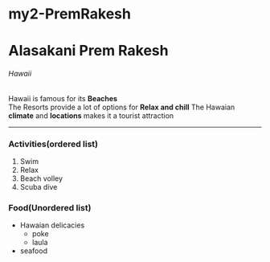 # my2-PremRakesh
# Alasakani Prem Rakesh
###### Hawaii
Hawaii is famous for its **Beaches**</br>
The Resorts provide a lot of options for **Relax and chill**
The Hawaian **climate** and **locations** makes it a tourist attraction
___
### Activities(ordered list)
1. Swim
2. Relax
3. Beach volley
4. Scuba dive
### Food(Unordered list)
* Hawaian delicacies
    * poke
    * laula
* seafood